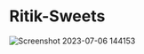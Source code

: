 # Ritik-Sweets
![Screenshot 2023-07-06 144153](https://github.com/Beyound3d/Ritik-Sweets/assets/129869652/659832e3-5577-436d-93f5-b9ea961fb83b)


